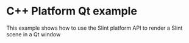# C++ Platform Qt example

This example shows how to use the Slint platform API to render a Slint scene in a Qt window